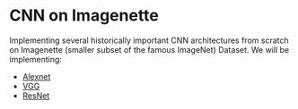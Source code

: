# CNN on Imagenette
Implementing several historically important CNN architectures from scratch on Imagenette (smaller subset of the famous ImageNet) Dataset.
We will be implementing:
- [Alexnet](#)
- [VGG](#)
- [ResNet](#)
